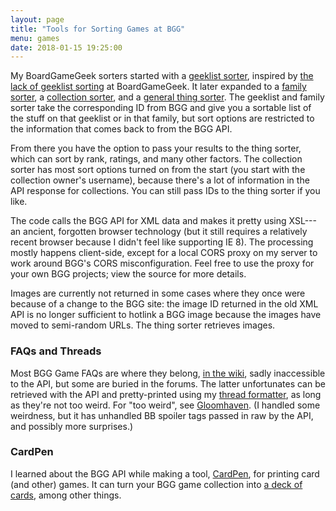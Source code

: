 ```yaml
---
layout: page
title: "Tools for Sorting Games at BGG"
menu: games
date: 2018-01-15 19:25:00
---
```

My BoardGameGeek sorters started with a [geeklist sorter](/games/bgg/geeklist.html), inspired by [the lack of geeklist sorting](https://boardgamegeek.com/thread/554406/geeklists-allow-users-change-sort-method) at BoardGameGeek.  It later expanded to a [family sorter](/games/bgg/family.html), a [collection sorter](/games/bgg/collection.html), and a [general thing sorter](/games/bgg/things.html).  The geeklist and family sorter take the corresponding ID from BGG and give you a sortable list of the stuff on that geeklist or in that family, but sort options are restricted to the information that comes back to from the BGG API.

From there you have the option to pass your results to the thing sorter, which can sort by rank, ratings, and many other factors.  The collection sorter has most sort options turned on from the start (you start with the collection owner's username), because there's a lot of information in the API response for collections.  You can still pass IDs to the thing sorter if you like.

The code calls the BGG API for XML data and makes it pretty using XSL---an ancient, forgotten browser technology (but it still requires a relatively recent browser because I didn't feel like supporting IE 8).  The processing mostly happens client-side, except for a local CORS proxy on my server to work around BGG's CORS misconfiguration.  Feel free to use the proxy for your own BGG projects; view the source for more details.

Images are currently not returned in some cases where they once were because of a change to the BGG site:  the image ID returned in the old XML API is no longer sufficient to hotlink a BGG image because the images have moved to semi-random URLs.  The thing sorter retrieves images.

### FAQs and Threads

Most BGG Game FAQs are where they belong, [in the wiki](https://boardgamegeek.com/wiki/page/List_of_game_FAQs#), sadly inaccessible to the API, but some are buried in the forums.  The latter unfortunates can be retrieved with the API and pretty-printed using my [thread formatter](/games/bgg/thread.html), as long as they're not too weird.  For "too weird", see [Gloomhaven](/games/bgg/thread.html?1897763/1).  (I handled some weirdness, but it has unhandled BB spoiler tags passed in raw by the API, and possibly more surprises.)

### CardPen

I learned about the BGG API while making a tool, [CardPen](http://cardpen.mcdemarco.net/), for printing card (and other) games.  It can turn your BGG game collection into [a deck of cards](http://cardpen.mcdemarco.net/doc/examples.html#bgg), among other things.
